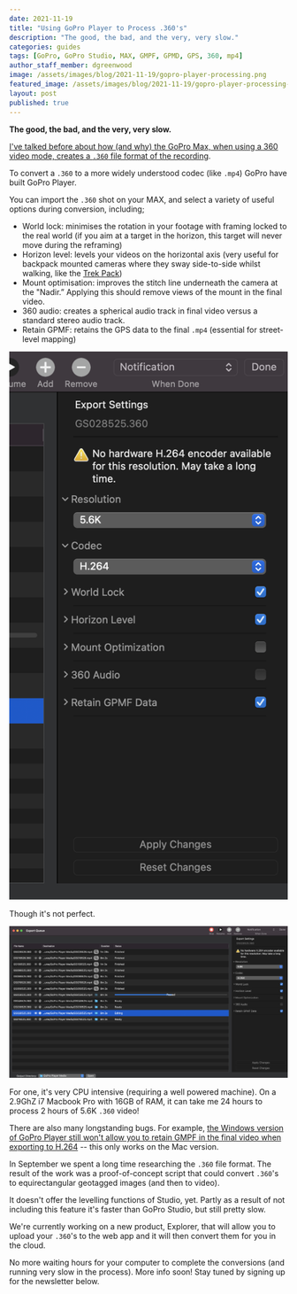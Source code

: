 ```yaml
---
date: 2021-11-19
title: "Using GoPro Player to Process .360's"
description: "The good, the bad, and the very, very slow."
categories: guides
tags: [GoPro, GoPro Studio, MAX, GMPF, GPMD, GPS, 360, mp4]
author_staff_member: dgreenwood
image: /assets/images/blog/2021-11-19/gopro-player-processing.png
featured_image: /assets/images/blog/2021-11-19/gopro-player-processing-sm.png
layout: post
published: true
---
```


**The good, the bad, and the very, very slow.**

[I've talked before about how (and why) the GoPro Max, when using a 360 video mode, creates a `.360` file format of the recording](/blog/2021/reverse-engineering-gopro-360-file-format-part-1).

To convert a `.360` to a more widely understood codec (like `.mp4`) GoPro have built GoPro Player.

You can import the `.360` shot on your MAX, and select a variety of useful options during conversion, including;

* World lock: minimises the rotation in your footage with framing locked to the real world (if you aim at a target in the horizon, this target will never move during the reframing)
* Horizon level: levels your videos on the horizontal axis (very useful for backpack mounted cameras where they sway side-to-side whilst walking, like the [Trek Pack](/trek-pack))
* Mount optimisation: improves the stitch line underneath the camera at the "Nadir.” Applying this should remove views of the mount in the final video.
* 360 audio: creates a spherical audio track in final video versus a standard stereo audio track.
* Retain GPMF: retains the GPS data to the final `.mp4` (essential for street-level mapping)

<img class="img-fluid" src="/assets/images/blog/2021-11-19/gopro-player-options.png" alt="GoPro Player Export Options" title="GoPro Player Export Options" />

Though it's not perfect.

<img class="img-fluid" src="/assets/images/blog/2021-11-19/gopro-player-processing.png" alt="GoPro Player Processing" title="GoPro Player Processing" />

For one, it's very CPU intensive (requiring a well powered machine). On a 2.9GhZ i7 Macbook Pro with 16GB of RAM, it can take me 24 hours to process 2 hours of 5.6K `.360` video!

There are also many longstanding bugs. For example, [the Windows version of GoPro Player still won't allow you to retain GMPF in the final video when exporting to H.264](https://community.gopro.com/t5/GoPro-Apps-for-Desktop/How-to-retain-GoPro-max-GPS/td-p/938860) -- this only works on the Mac version.

In September we spent a long time researching the `.360` file format. The result of the work was a proof-of-concept script that could convert `.360`'s to equirectangular geotagged images (and then to video).

It doesn't offer the levelling functions of Studio, yet. Partly as a result of not including this feature it's faster than GoPro Studio, but still pretty slow.

We're currently working on a new product, Explorer, that will allow you to upload your `.360`'s to the web app and it will then convert them for you in the cloud.

No more waiting hours for your computer to complete the conversions (and running very slow in the process). More info soon! Stay tuned by signing up for the newsletter below.